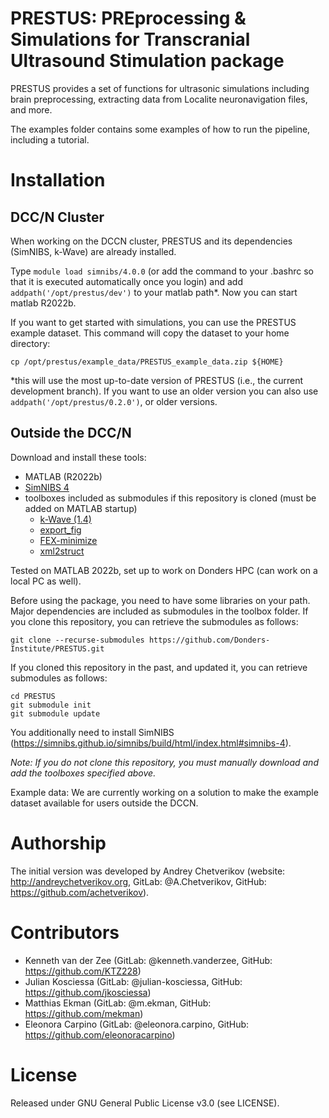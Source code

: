 # PRESTUS: PREprocessing & Simulations for Transcranial Ultrasound Stimulation package

PRESTUS provides a set of functions for ultrasonic simulations including brain preprocessing, extracting data from Localite neuronavigation files, and more. 

The examples folder contains some examples of how to run the pipeline, including a tutorial.

# Installation

## DCC/N Cluster

When working on the DCCN cluster, PRESTUS and its dependencies (SimNIBS, k-Wave) are already installed. 

Type ``module load simnibs/4.0.0`` (or add the command to your .bashrc so that it is executed automatically once you login) and add ``addpath('/opt/prestus/dev')`` to your matlab path*. Now you can start matlab R2022b.

If you want to get started with simulations, you can use the PRESTUS example dataset. This command will copy the dataset to your home directory:

```
cp /opt/prestus/example_data/PRESTUS_example_data.zip ${HOME}
```

*this will use the most up-to-date version of PRESTUS (i.e., the current development branch). If you want to use an older version you can also use ``addpath('/opt/prestus/0.2.0')``, or older versions.

## Outside the DCC/N

Download and install these tools:

- MATLAB (R2022b)
- [SimNIBS 4](https://github.com/simnibs/simnibs)
- toolboxes included as submodules if this repository is cloned (must be added on MATLAB startup)
    - [k-Wave (1.4)](https://github.com/ucl-bug/k-wave.git)
    - [export_fig](https://github.com/altmany/export_fig)
    - [FEX-minimize](https://github.com/rodyo/FEX-minimize.git)
    - [xml2struct](https://github.com/joe-of-all-trades/xml2struct)

Tested on MATLAB 2022b, set up to work on Donders HPC (can work on a local PC as well). 

Before using the package, you need to have some libraries on your path. Major dependencies are included as submodules in the toolbox folder. If you clone this repository, you can retrieve the submodules as follows:
```
git clone --recurse-submodules https://github.com/Donders-Institute/PRESTUS.git
```

If you cloned this repository in the past, and updated it, you can retrieve submodules as follows:
```
cd PRESTUS
git submodule init
git submodule update
```
You additionally need to install SimNIBS (https://simnibs.github.io/simnibs/build/html/index.html#simnibs-4).

*Note: If you do not clone this repository, you must manually download and add the toolboxes specified above.*

Example data: We are currently working on a solution to make the example dataset available for users outside the DCCN.

# Authorship

The initial version was developed by Andrey Chetverikov (website: http://andreychetverikov.org, GitLab: @A.Chetverikov, GitHub: https://github.com/achetverikov).

# Contributors

- Kenneth van der Zee (GitLab: @kenneth.vanderzee, GitHub: https://github.com/KTZ228)
- Julian Kosciessa (GitLab: @julian-kosciessa, GitHub: https://github.com/jkosciessa)
- Matthias Ekman (GitLab: @m.ekman, GitHub: https://github.com/mekman)
- Eleonora Carpino (GitLab: @eleonora.carpino, GitHub: https://github.com/eleonoracarpino)

# License

Released under GNU General Public License v3.0 (see LICENSE).
